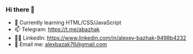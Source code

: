 ### Hi there 👋

<!--
**natetopp/natetopp** is a ✨ _special_ ✨ repository because its `README.md` (this file) appears on your GitHub profile.

Here are some ideas to get you started:

- 🔭 I’m currently working on ...
- 🌱 I’m currently learning ...
- 👯 I’m looking to collaborate on ...
- 🤔 I’m looking for help with ...
- 💬 Ask me about ...
- 📫 How to reach me: ...
- 😄 Pronouns: ...
- ⚡ Fun fact: ...
-->
- 🌱 Currently learning HTML/CSS/JavaScript
- 📫 Telegram: https://t.me/abazhak
- 🧑‍🦰 LinkedIn: https://www.linkedin.com/in/alexey-bazhak-9498b4232
- 📧 Email me: alexbazak76@gmail.com
